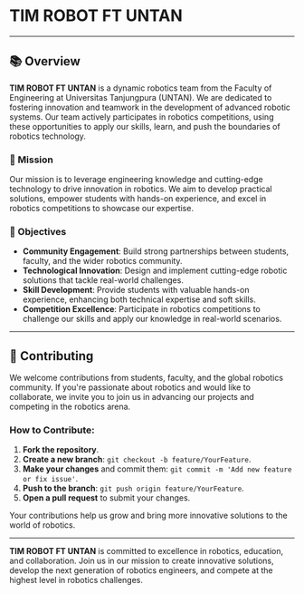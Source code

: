 # TIM ROBOT FT UNTAN

---

## 📚 Overview

**TIM ROBOT FT UNTAN** is a dynamic robotics team from the Faculty of Engineering at Universitas Tanjungpura (UNTAN). We are dedicated to fostering innovation and teamwork in the development of advanced robotic systems. Our team actively participates in robotics competitions, using these opportunities to apply our skills, learn, and push the boundaries of robotics technology.

### 🚀 Mission

Our mission is to leverage engineering knowledge and cutting-edge technology to drive innovation in robotics. We aim to develop practical solutions, empower students with hands-on experience, and excel in robotics competitions to showcase our expertise.

### 🎯 Objectives

- **Community Engagement**: Build strong partnerships between students, faculty, and the wider robotics community.
- **Technological Innovation**: Design and implement cutting-edge robotic solutions that tackle real-world challenges.
- **Skill Development**: Provide students with valuable hands-on experience, enhancing both technical expertise and soft skills.
- **Competition Excellence**: Participate in robotics competitions to challenge our skills and apply our knowledge in real-world scenarios.

---

## 🤝 Contributing

We welcome contributions from students, faculty, and the global robotics community. If you're passionate about robotics and would like to collaborate, we invite you to join us in advancing our projects and competing in the robotics arena.

### How to Contribute:

1. **Fork the repository**.
2. **Create a new branch**: `git checkout -b feature/YourFeature`.
3. **Make your changes** and commit them: `git commit -m 'Add new feature or fix issue'`.
4. **Push to the branch**: `git push origin feature/YourFeature`.
5. **Open a pull request** to submit your changes.

Your contributions help us grow and bring more innovative solutions to the world of robotics.

---

**TIM ROBOT FT UNTAN** is committed to excellence in robotics, education, and collaboration. Join us in our mission to create innovative solutions, develop the next generation of robotics engineers, and compete at the highest level in robotics challenges.
